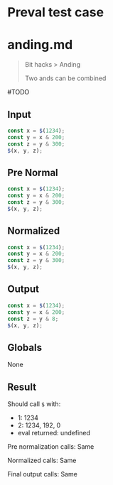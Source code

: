 # Preval test case

# anding.md

> Bit hacks > Anding
>
> Two ands can be combined

#TODO

## Input

`````js filename=intro
const x = $(1234);
const y = x & 200;
const z = y & 300;
$(x, y, z);
`````

## Pre Normal

`````js filename=intro
const x = $(1234);
const y = x & 200;
const z = y & 300;
$(x, y, z);
`````

## Normalized

`````js filename=intro
const x = $(1234);
const y = x & 200;
const z = y & 300;
$(x, y, z);
`````

## Output

`````js filename=intro
const x = $(1234);
const y = x & 200;
const z = y & 8;
$(x, y, z);
`````

## Globals

None

## Result

Should call `$` with:
 - 1: 1234
 - 2: 1234, 192, 0
 - eval returned: undefined

Pre normalization calls: Same

Normalized calls: Same

Final output calls: Same
